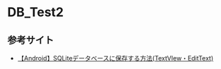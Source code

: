# DB_Test2

## 参考サイト

- [【Android】SQLiteデータベースに保存する方法(TextVIew・EditText)](https://www.ma-chanblog.com/2021/01/android-db-text.html)
